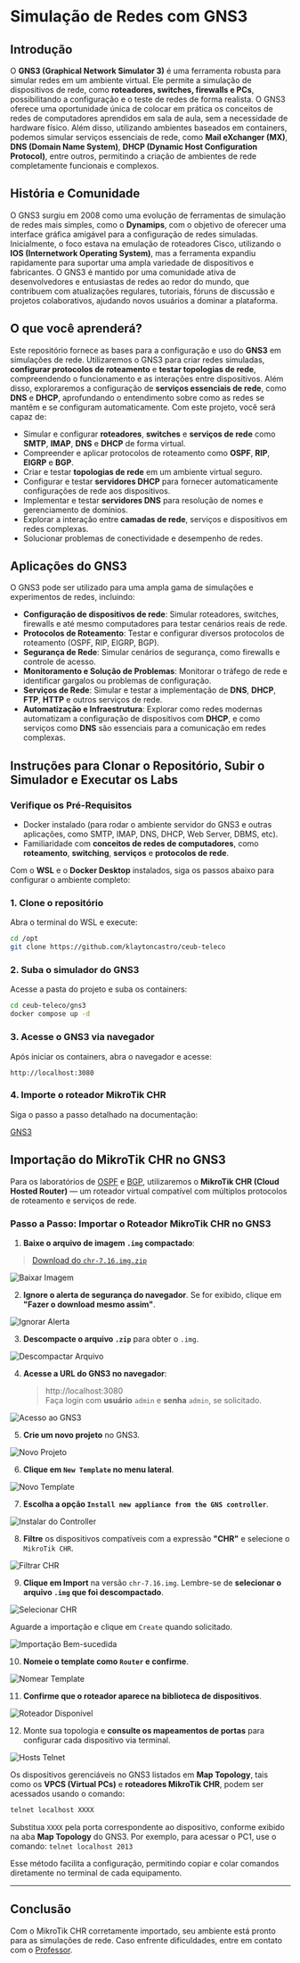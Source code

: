 <!--
https://www.linkedin.com/pulse/ixbr-atinge-40-tbps-e-convida-%C3%A0-reflex%C3%A3o-sobre-o-futuro-moreiras-nv8hf/?trackingId=5yKB%2FpNbemoXUIh%2BgYU3dQ%3D%3D
-->

# Simulação de Redes com GNS3

## Introdução

O **GNS3 (Graphical Network Simulator 3)** é uma ferramenta robusta para simular redes em um ambiente virtual. Ele permite a simulação de dispositivos de rede, como **roteadores, switches, firewalls e PCs**, possibilitando a configuração e o teste de redes de forma realista. O GNS3 oferece uma oportunidade única de colocar em prática os conceitos de redes de computadores aprendidos em sala de aula, sem a necessidade de hardware físico. Além disso, utilizando ambientes baseados em containers, podemos simular serviços essenciais de rede, como **Mail eXchanger (MX)**, **DNS (Domain Name System)**, **DHCP (Dynamic Host Configuration Protocol)**, entre outros, permitindo a criação de ambientes de rede completamente funcionais e complexos.

## História e Comunidade

O GNS3 surgiu em 2008 como uma evolução de ferramentas de simulação de redes mais simples, como o **Dynamips**, com o objetivo de oferecer uma interface gráfica amigável para a configuração de redes simuladas. Inicialmente, o foco estava na emulação de roteadores Cisco, utilizando o **IOS (Internetwork Operating System)**, mas a ferramenta expandiu rapidamente para suportar uma ampla variedade de dispositivos e fabricantes. O GNS3 é mantido por uma comunidade ativa de desenvolvedores e entusiastas de redes ao redor do mundo, que contribuem com atualizações regulares, tutoriais, fóruns de discussão e projetos colaborativos, ajudando novos usuários a dominar a plataforma.

## O que você aprenderá?  

Este repositório fornece as bases para a configuração e uso do **GNS3** em simulações de rede. Utilizaremos o GNS3 para criar redes simuladas, **configurar protocolos de roteamento** e **testar topologias de rede**, compreendendo o funcionamento e as interações entre dispositivos. Além disso, exploraremos a configuração de **serviços essenciais de rede**, como **DNS** e **DHCP**, aprofundando o entendimento sobre como as redes se mantêm e se configuram automaticamente. Com este projeto, você será capaz de:

- Simular e configurar **roteadores**, **switches** e **serviços de rede** como **SMTP**, **IMAP**, **DNS** e **DHCP** de forma virtual.
- Compreender e aplicar protocolos de roteamento como **OSPF**, **RIP**, **EIGRP** e **BGP**.
- Criar e testar **topologias de rede** em um ambiente virtual seguro.
- Configurar e testar **servidores DHCP** para fornecer automaticamente configurações de rede aos dispositivos.
- Implementar e testar **servidores DNS** para resolução de nomes e gerenciamento de domínios.
- Explorar a interação entre **camadas de rede**, serviços e dispositivos em redes complexas.
- Solucionar problemas de conectividade e desempenho de redes.

## Aplicações do GNS3

O GNS3 pode ser utilizado para uma ampla gama de simulações e experimentos de redes, incluindo:

- **Configuração de dispositivos de rede**: Simular roteadores, switches, firewalls e até mesmo computadores para testar cenários reais de rede.
- **Protocolos de Roteamento**: Testar e configurar diversos protocolos de roteamento (OSPF, RIP, EIGRP, BGP).
- **Segurança de Rede**: Simular cenários de segurança, como firewalls e controle de acesso.
- **Monitoramento e Solução de Problemas**: Monitorar o tráfego de rede e identificar gargalos ou problemas de configuração.
- **Serviços de Rede**: Simular e testar a implementação de **DNS**, **DHCP**, **FTP**, **HTTP** e outros serviços de rede.
- **Automatização e Infraestrutura**: Explorar como redes modernas automatizam a configuração de dispositivos com **DHCP**, e como serviços como **DNS** são essenciais para a comunicação em redes complexas.

## Instruções para Clonar o Repositório, Subir o Simulador e Executar os Labs

### Verifique os Pré-Requisitos

- Docker instalado (para rodar o ambiente servidor do GNS3 e outras aplicações, como SMTP, IMAP, DNS, DHCP, Web Server, DBMS, etc).
- Familiaridade com **conceitos de redes de computadores**, como **roteamento**, **switching**, **serviços** e **protocolos de rede**.

Com o **WSL** e o **Docker Desktop** instalados, siga os passos abaixo para configurar o ambiente completo:

### 1. Clone o repositório

Abra o terminal do WSL e execute:

```bash
cd /opt
git clone https://github.com/klaytoncastro/ceub-teleco
```

### 2. Suba o simulador do GNS3

Acesse a pasta do projeto e suba os containers:

```bash
cd ceub-teleco/gns3
docker compose up -d
```

### 3. Acesse o GNS3 via navegador

Após iniciar os containers, abra o navegador e acesse:

```
http://localhost:3080
```

### 4. Importe o roteador MikroTik CHR

Siga o passo a passo detalhado na documentação:

[GNS3](https://github.com/klaytoncastro/ceub-teleco/tree/main/gns3)

## Importação do MikroTik CHR no GNS3

Para os laboratórios de [OSPF](https://github.com/klaytoncastro/ceub-teleco/tree/main/ospf/) e [BGP](https://github.com/klaytoncastro/ceub-teleco/tree/main/bgp/), utilizaremos o **MikroTik CHR (Cloud Hosted Router)** — um roteador virtual compatível com múltiplos protocolos de roteamento e serviços de rede.

### Passo a Passo: Importar o Roteador MikroTik CHR no GNS3

1. **Baixe o arquivo de imagem `.img` compactado**:

> [Download do `chr-7.16.img.zip`](https://drive.google.com/drive/folders/1d7FwTLtnRSnjJ5k-YRZlORNlY3c1ygQZ?usp=sharing)

<img src="/img/001-Download.png" alt="Baixar Imagem" style="max-width: 500px;">

2. **Ignore o alerta de segurança do navegador**. Se for exibido, clique em **"Fazer o download mesmo assim"**.

<img src="/img/002-Ignore_Alert.png" alt="Ignorar Alerta" style="max-width: 400px;">

3. **Descompacte o arquivo `.zip`** para obter o `.img`.

<img src="/img/003-Unzip.png" alt="Descompactar Arquivo" style="max-width: 500px;">

4. **Acesse a URL do GNS3 no navegador**:  
   > http://localhost:3080  
   Faça login com **usuário** `admin` e **senha** `admin`, se solicitado.

<img src="/img/004-Login.png" alt="Acesso ao GNS3" style="max-width: 500px;">

5. **Crie um novo projeto** no GNS3.

<img src="/img/005-Add_Project.png" alt="Novo Projeto" style="max-width: 500px;">

6. **Clique em `New Template` no menu lateral**.

<img src="/img/006-New_Template.png" alt="Novo Template" style="max-width: 500px;">

7. **Escolha a opção `Install new appliance from the GNS controller`**.

<img src="/img/007-Import_Appliance.png" alt="Instalar do Controller" style="max-width: 500px;">

8. **Filtre** os dispositivos compatíveis com a expressão **"CHR"** e selecione o `MikroTik CHR`.

<img src="/img/008-Filter_CHR.png" alt="Filtrar CHR" style="max-width: 500px;">

9. **Clique em Import** na versão `chr-7.16.img`. Lembre-se de **selecionar o arquivo `.img` que foi descompactado**. 

<img src="/img/009-Select_CHR.png" alt="Selecionar CHR" style="max-width: 500px;">

Aguarde a importação e clique em `Create` quando solicitado.

<img src="/img/010-Import_Success_Create.png" alt="Importação Bem-sucedida" style="max-width: 500px;">

10. **Nomeie o template como `Router` e confirme**.

<img src="/img/011-Router.png" alt="Nomear Template" style="max-width: 500px;">

11. **Confirme que o roteador aparece na biblioteca de dispositivos**.

<img src="/img/012-Router_Available.png" alt="Roteador Disponível" style="max-width: 500px;">

12. Monte sua topologia e **consulte os mapeamentos de portas** para configurar cada dispositivo via terminal. 

<img src="/img/013-Telnet_Hosts.png" alt="Hosts Telnet" style="max-width: 500px;">

Os dispositivos gerenciáveis no GNS3 listados em **Map Topology**, tais como os **VPCS (Virtual PCs)** e **roteadores MikroTik CHR**, podem ser acessados usando o comando:

```bash
telnet localhost XXXX
```

Substitua `XXXX` pela porta correspondente ao dispositivo, conforme exibido na aba **Map Topology** do GNS3. Por exemplo, para acessar o PC1, use o comando: `telnet localhost 2013`

Esse método facilita a configuração, permitindo copiar e colar comandos diretamente no terminal de cada equipamento.

---

## Conclusão

Com o MikroTik CHR corretamente importado, seu ambiente está pronto para as simulações de rede. Caso enfrente dificuldades, entre em contato com o [Professor](mailto:klayton.castro@ceub.edu.br).

<!--

### 5. Execute os laboratórios

Após a importação do roteador, inicie os laboratórios:

- Lab 01: [OSPF](https://github.com/klaytoncastro/ceub-teleco/tree/main/ospf)
- Lab 02: [BGP](https://github.com/klaytoncastro/ceub-teleco/tree/main/bgp)

Esses laboratórios utilizam o roteador MikroTik CHR configurado no GNS3 para simular ambientes reais com protocolos de roteamento dinâmico, como OSPF e BGP.

A seguir, inicie pelos laboratórios de roteamento dinâmico:

- [Lab 01: OSPF](https://github.com/klaytoncastro/ceub-teleco/tree/main/ospf)
- [Lab 02: BGP](https://github.com/klaytoncastro/ceub-teleco/tree/main/bgp)


-->